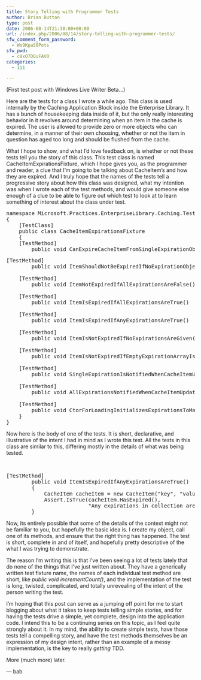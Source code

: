 ```yaml
---
title: Story Telling with Programmer Tests
author: Brian Button
type: post
date: 2006-08-14T21:38:00+00:00
url: /index.php/2006/08/14/story-telling-with-programmer-tests/
sfw_comment_form_password:
  - Wo9KpaS0Pots
sfw_pwd:
  - c8xO7DQuFAV0
categories:
  - 111

---
```

(First test post with Windows Live Writer Beta&#8230;)

Here are the tests for a class I wrote a while ago. This class is used internally by the Caching Application Block inside the Enterprise Library. It has a bunch of housekeeping data inside of it, but the only really interesting behavior in it revolves around determining when an item in the cache is expired. The user is allowed to provide zero or more objects who can determine, in a manner of their own choosing, whether or not the item in question has aged too long and should be flushed from the cache.

What I hope to show, and what I&#8217;d love feedback on, is whether or not these tests tell you the story of this class. This&nbsp;test class is named CacheItemExpirationsFixture, which I hope gives you, as the programmer and reader,&nbsp;a clue that&nbsp;I&#8217;m going to be talking about CacheItem&#8217;s and how they are expired. And&nbsp;I truly hope that the names of the tests tell a progressive story about how this class was designed, what my intention was&nbsp;when I wrote&nbsp;each of the test methods, and would&nbsp;give someone else enough of a clue to be able to figure out which test to look at to learn something of interest about the class under test.&nbsp;

<pre>namespace Microsoft.Practices.EnterpriseLibrary.Caching.Tests
{
    [TestClass]
    public class CacheItemExpirationsFixture
    {
    [TestMethod]
        public void CanExpireCacheItemFromSingleExpirationObject()</pre>

<pre>[TestMethod]
        public void ItemShouldNotBeExpiredIfNoExpirationObjectIsExpired()

    [TestMethod]
        public void ItemNotExpiredIfAllExpirationsAreFalse()

    [TestMethod]
        public void ItemIsExpiredIfAllExpirationsAreTrue()

    [TestMethod]
        public void ItemIsExpiredIfAnyExpirationsAreTrue()

    [TestMethod]
        public void ItemIsNotExpiredIfNoExpirationsAreGiven()

    [TestMethod]
        public void ItemIsNotExpiredIfEmptyExpirationArrayIsGiven()

    [TestMethod]
        public void SingleExpirationIsNotifiedWhenCacheItemUpdated()

    [TestMethod]
        public void AllExpirationsNotifiedWhenCacheItemUpdated()

    [TestMethod]
        public void CtorForLoadingInitializesExpirationsToMatchLastAccessedTime()
    }
}</pre>

Now here is the body of one of the tests. It is short, declarative, and illustrative of the intent I had in mind as I wrote this test. All the tests in this class are similar to this, differing mostly in the details of what was being tested.

&nbsp;

<pre>[TestMethod]
        public void ItemIsExpiredIfAnyExpirationsAreTrue()
        {
            CacheItem cacheItem = new CacheItem("key", "value", CacheItemPriority.Normal, null, new NeverExpired(), new AlwaysExpired());
            Assert.IsTrue(cacheItem.HasExpired(),
                          "Any expirations in collection are expired, cache object is expired");
        }
</pre>

Now, its entirely possible that some of the details of the context might not be familiar to you, but hopefully the basic idea is. I create my object, call one of its methods, and ensure that the right thing has happened. The test is short, complete in and of itself, and hopefully pretty descriptive of the what I was trying to demonstrate.

The reason I&#8217;m writing this is that I&#8217;ve been seeing a lot of tests lately that do none of the things that I&#8217;ve just written about. They have a generically written test fixture name, the names of each individual test method are short, like _public void incrementCount()_, and the implementation of the test is long, twisted, complicated, and totally unrevealing of the intent of the person writing the test.

I&#8217;m hoping that this post can serve as a jumping off point for me to start blogging about what it takes to keep tests telling simple stories, and for having the tests drive a simple, yet complete, design into the application code. I intend this to be a continuing series on this topic, as I feel quite strongly about it. In my mind, the ability to create simple tests, have those tests tell a compelling story, and have the test methods themselves be an expression of my design intent, rather than an example of a messy implementation, is the key to really _getting_ TDD.

More (much more) later.

&#8212; bab